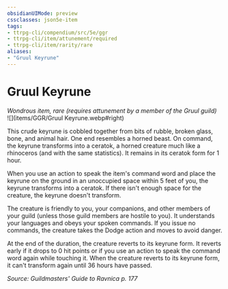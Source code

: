 ```yaml
---
obsidianUIMode: preview
cssclasses: json5e-item
tags:
- ttrpg-cli/compendium/src/5e/ggr
- ttrpg-cli/item/attunement/required
- ttrpg-cli/item/rarity/rare
aliases: 
- "Gruul Keyrune"
---
```

# Gruul Keyrune
*Wondrous item, rare (requires attunement by a member of the Gruul guild)*  
![](items/GGR/Gruul Keyrune.webp#right)  


This crude keyrune is cobbled together from bits of rubble, broken glass, bone, and animal hair. One end resembles a horned beast. On command, the keyrune transforms into a ceratok, a horned creature much like a rhinoceros (and with the same statistics). It remains in its ceratok form for 1 hour.

When you use an action to speak the item's command word and place the keyrune on the ground in an unoccupied space within 5 feet of you, the keyrune transforms into a ceratok. If there isn't enough space for the creature, the keyrune doesn't transform.

The creature is friendly to you, your companions, and other members of your guild (unless those guild members are hostile to you). It understands your languages and obeys your spoken commands. If you issue no commands, the creature takes the Dodge action and moves to avoid danger.

At the end of the duration, the creature reverts to its keyrune form. It reverts early if it drops to 0 hit points or if you use an action to speak the command word again while touching it. When the creature reverts to its keyrune form, it can't transform again until 36 hours have passed.

*Source: Guildmasters' Guide to Ravnica p. 177*